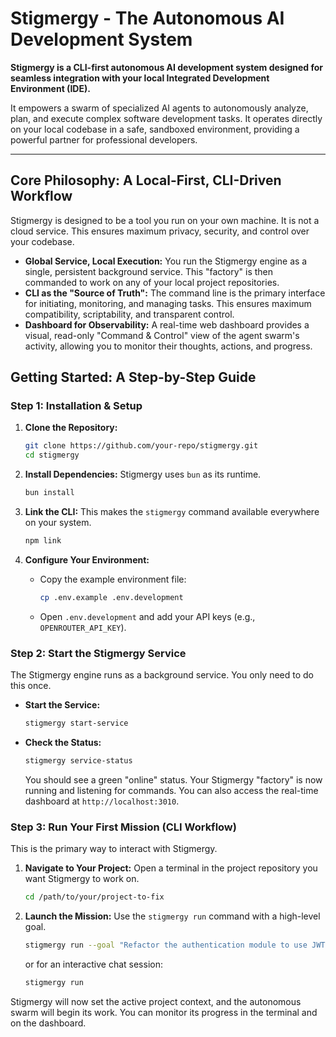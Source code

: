 # Stigmergy - The Autonomous AI Development System

**Stigmergy is a CLI-first autonomous AI development system designed for seamless integration with your local Integrated Development Environment (IDE).**

It empowers a swarm of specialized AI agents to autonomously analyze, plan, and execute complex software development tasks. It operates directly on your local codebase in a safe, sandboxed environment, providing a powerful partner for professional developers.

---

## Core Philosophy: A Local-First, CLI-Driven Workflow

Stigmergy is designed to be a tool you run on your own machine. It is not a cloud service. This ensures maximum privacy, security, and control over your codebase.

*   **Global Service, Local Execution:** You run the Stigmergy engine as a single, persistent background service. This "factory" is then commanded to work on any of your local project repositories.
*   **CLI as the "Source of Truth":** The command line is the primary interface for initiating, monitoring, and managing tasks. This ensures maximum compatibility, scriptability, and transparent control.
*   **Dashboard for Observability:** A real-time web dashboard provides a visual, read-only "Command & Control" view of the agent swarm's activity, allowing you to monitor their thoughts, actions, and progress.

## Getting Started: A Step-by-Step Guide

### Step 1: Installation & Setup

1.  **Clone the Repository:**
    ```bash
    git clone https://github.com/your-repo/stigmergy.git
    cd stigmergy
    ```

2.  **Install Dependencies:** Stigmergy uses `bun` as its runtime.
    ```bash
    bun install
    ```

3.  **Link the CLI:** This makes the `stigmergy` command available everywhere on your system.
    ```bash
    npm link
    ```

4.  **Configure Your Environment:**
    *   Copy the example environment file:
        ```bash
        cp .env.example .env.development
        ```
    *   Open `.env.development` and add your API keys (e.g., `OPENROUTER_API_KEY`).

### Step 2: Start the Stigmergy Service

The Stigmergy engine runs as a background service. You only need to do this once.

*   **Start the Service:**
    ```bash
    stigmergy start-service
    ```
*   **Check the Status:**
    ```bash
    stigmergy service-status
    ```
    You should see a green "online" status. Your Stigmergy "factory" is now running and listening for commands. You can also access the real-time dashboard at `http://localhost:3010`.

### Step 3: Run Your First Mission (CLI Workflow)

This is the primary way to interact with Stigmergy.

1.  **Navigate to Your Project:** Open a terminal in the project repository you want Stigmergy to work on.
    ```bash
    cd /path/to/your/project-to-fix
    ```

2.  **Launch the Mission:** Use the `stigmergy run` command with a high-level goal.
    ```bash
    stigmergy run --goal "Refactor the authentication module to use JWT instead of session cookies."
    ```
    or for an interactive chat session:
    ```bash
    stigmergy run
    ```

Stigmergy will now set the active project context, and the autonomous swarm will begin its work. You can monitor its progress in the terminal and on the dashboard.